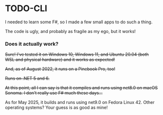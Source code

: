 ﻿# TODO-CLI

I needed to learn some F#, so I made a few small apps to do such a thing.

The code is ugly, and probably as fragile as my ego, but it works!

### Does it actually work?
~~Sure! I've tested it on Windows 10, Windows 11, and Ubuntu 20.04 (both WSL and physical hardware) and it works as expected!~~

~~And, as of August 2022, it runs on a Pinebook Pro, too!~~

~~Runs on .NET 5 and 6.~~

~~At this point, all I can say is that it compiles and runs using net8.0 on macOS Sonoma. I don't really use F# much these days...~~

As for May 2025, it builds and runs using net9.0 on Fedora Linux 42. Other operating systems? Your guess is as good as mine!